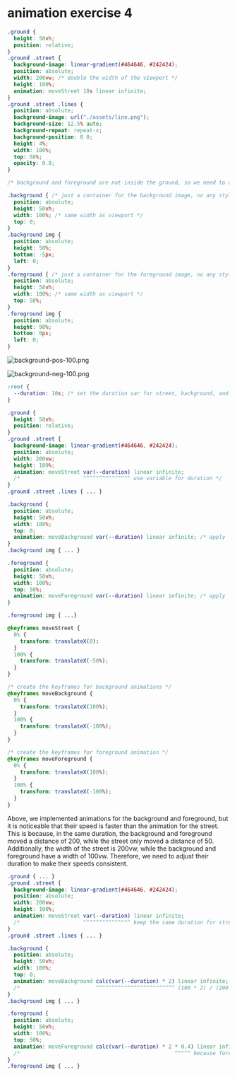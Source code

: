 # animation exercise 4

```css
.ground {
  height: 50vh;
  position: relative;
}
.ground .street {
  background-image: linear-gradient(#464646, #242424);
  position: absolute;
  width: 200vw; /* double the width of the viewport */
  height: 100%;
  animation: moveStreet 10s linear infinite;
}
.ground .street .lines {
  position: absolute;
  background-image: url("./assets/line.png");
  background-size: 12.5% auto;
  background-repeat: repeat-x;
  background-position: 0 0;
  height: 4%;
  width: 100%;
  top: 50%;
  opacity: 0.8;
}

/* background and foreground are not inside the ground, so we need to animate them separately */

.background { /* just a container for the background image, no any styles for this */
  position: absolute;
  height: 50vh;
  width: 100%; /* same width as viewport */
  top: 0;
}
.background img {
  position: absolute;
  height: 50%;
  bottom: -5px;
  left: 0;
}
.foreground { /* just a container for the foreground image, no any styles for this */
  position: absolute;
  height: 50vh;
  width: 100%; /* same width as viewport */
  top: 50%;
}
.foreground img {
  position: absolute;
  height: 90%;
  bottom: 0px;
  left: 0;
}
```

![background-pos-100.png](../assets/imgs/background-pos-100.png)

![background-neg-100.png](../assets/imgs/background-neg-100.png)

```css
:root {
  --duration: 10s; /* set the duration var for street, background, and foreground animations */
}

.ground {
  height: 50vh;
  position: relative;
}
.ground .street {
  background-image: linear-gradient(#464646, #242424);
  position: absolute;
  width: 200vw;
  height: 100%;
  animation: moveStreet var(--duration) linear infinite;
  /*                    ^^^^^^^^^^^^^^^ use variable for duration */
}
.ground .street .lines { ... }

.background {
  position: absolute;
  height: 50vh;
  width: 100%;
  top: 0;
  animation: moveBackground var(--duration) linear infinite; /* apply `moveBackground` animation */
}
.background img { ... }

.foreground {
  position: absolute;
  height: 50vh;
  width: 100%;
  top: 50%;
  animation: moveForeground var(--duration) linear infinite; /* apply `moveForeground` animation */
}

.foreground img { ...}

@keyframes moveStreet {
  0% {
    transform: translateX(0):
  }
  100% {
    transform: translateX(-50%);
  }
}

/* create the keyframes for background animations */
@keyframes moveBackground {
  0% {
    transform: translateX(100%);
  }
  100% {
    transform: translateX(-100%);
  }
}

/* create the keyframes for foreground animation */
@keyframes moveForeground {
  0% {
    transform: translateX(100%);
  }
  100% {
    transform: translateX(-100%);
  }
}
```

Above, we implemented animations for the background and foreground, but it is noticeable that their speed is faster than the animation for the street. This is because, in the same duration, the background and foreground moved a distance of 200, while the street only moved a distance of 50. Additionally, the width of the street is 200vw, while the background and foreground have a width of 100vw. Therefore, we need to adjust their duration to make their speeds consistent.


```css
.ground { ... }
.ground .street {
  background-image: linear-gradient(#464646, #242424);
  position: absolute;
  width: 200vw;
  height: 100%;
  animation: moveStreet var(--duration) linear infinite;
  /*                    ^^^^^^^^^^^^^^^ keep the same duration for street */
}
.ground .street .lines { ... }

.background {
  position: absolute;
  height: 50vh;
  width: 100%;
  top: 0;
  animation: moveBackground calc(var(--duration) * 2) linear infinite;
  /*                        ^^^^^^^^^^^^^^^^^^^^^^^^^ (100 * 2) / (200 * 0.5) = 2 */
}
.background img { ... }

.foreground {
  position: absolute;
  height: 50vh;
  width: 100%;
  top: 50%;
  animation: moveForeground calc(var(--duration) * 2 * 0.4) linear infinite;
  /*                                                 ^^^^^ because foreground closed to the user, it should be faster than the street a bit, so we add one more multiplier to adjust the speed */
}
.foreground img { ... }

```
